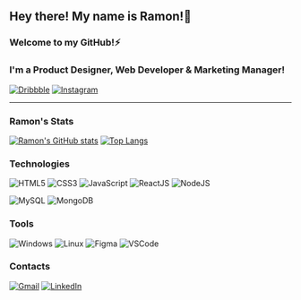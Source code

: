 ## Hey there! My name is Ramon!👋

### Welcome to my GitHub!⚡
### I'm a Product Designer, Web Developer & Marketing Manager!

[![Dribbble](https://img.shields.io/badge/Dribbble-EA4C89?style=for-the-badge&logo=dribbble&logoColor=white)](https://www.dribbble.com/ramongregorie)
[![Instagram](https://img.shields.io/badge/Instagram-E4405F?style=for-the-badge&logo=instagram&logoColor=white)](https://www.instagram.com/ramongregorie)

---

### Ramon's Stats
[![Ramon's GitHub stats](https://github-readme-stats.vercel.app/api?username=ramongregorie&show_icons=true&theme=github_dark&hide_title=true&rank_icon=github&ring_color=a80bb0&icon_color=default)](https://github.com/ramongregorie/github-readme-stats)
[![Top Langs](https://github-readme-stats.vercel.app/api/top-langs/?username=ramongregorie&layout=compact&theme=github_dark)](https://github.com/ramongregorie/github-readme-stats)

### Technologies
![HTML5](https://img.shields.io/badge/HTML5-E34F26?style=for-the-badge&logo=html5&logoColor=white)
![CSS3](https://img.shields.io/badge/CSS3-1572B6?style=for-the-badge&logo=css3&logoColor=white)
![JavaScript](https://img.shields.io/badge/JavaScript-323330?style=for-the-badge&logo=javascript&logoColor=F7DF1E)
![ReactJS](https://img.shields.io/badge/React-20232A?style=for-the-badge&logo=react&logoColor=61DAFB)
![NodeJS](https://img.shields.io/badge/Node%20js-339933?style=for-the-badge&logo=nodedotjs&logoColor=white)

![MySQL](https://img.shields.io/badge/MySQL-005C84?style=for-the-badge&logo=mysql&logoColor=white)
![MongoDB](	https://img.shields.io/badge/MongoDB-4EA94B?style=for-the-badge&logo=mongodb&logoColor=white)

### Tools
![Windows](https://img.shields.io/badge/Windows-0078D6?style=for-the-badge&logo=windows&logoColor=white)
![Linux](https://img.shields.io/badge/Linux-FCC624?style=for-the-badge&logo=linux&logoColor=black)
![Figma](https://img.shields.io/badge/Figma-F24E1E?style=for-the-badge&logo=figma&logoColor=white)
![VSCode](https://img.shields.io/badge/VSCode-0078D4?style=for-the-badge&logo=visual%20studio%20code&logoColor=white)

### Contacts
[![Gmail](https://img.shields.io/badge/Gmail-D14836?style=for-the-badge&logo=gmail&logoColor=white)](mailto:gregorieramon@gmail.com)
[![LinkedIn](https://img.shields.io/badge/LinkedIn-0077B5?style=for-the-badge&logo=linkedin&logoColor=white)](https://www.linkedin.com/in/ramongregorie)
